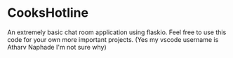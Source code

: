 # CooksHotline
An extremely basic chat room application using flaskio. Feel free to use this code for your own more important projects. 
(Yes my vscode username is Atharv Naphade I'm not sure why)
